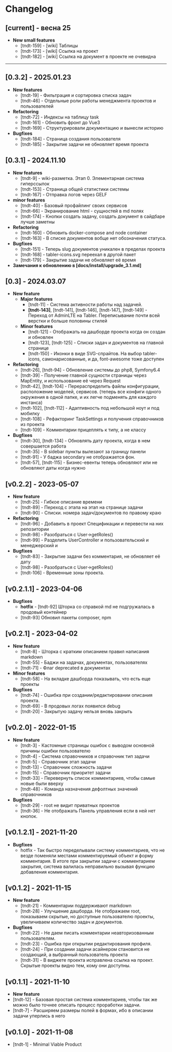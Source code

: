 # Changelog

## [current] - весна 25
- **New small features**
  - [tndt-159] - [wiki] Таблицы
  - [tndt-173] - [wiki] Ссылка на проект
  - [tndt-182] - [wiki] Ссылка на документ в проекте не очевидна

----

## [0.3.2] - 2025.01.23
- **New features**
  - [tndt-19] - Фильтрация и сортировка списка задач
  - [tndt-46] - Отдельные роли работы менеджмента проектов и пользователей
- **Refactoring**
  - [tndt-72] - Индексы на таблицу task
  - [tndt-161] - Обновить фронт до Vue3
  - [tndt-169] - Структурировали документацию и вынесли историю
- **Bugfixes**
  - [tndt-184] - Страница создания пользователя
  - [tndt-185] - Закрытие задачи не обновляет время проекта


## [0.3.1] - 2024.11.10
- **New features**
  - [tndt-9] - wiki-разметка. Этап 0. Элементарная система гиперссылок
  - [tndt-153] - Страница общей статистики системы
  - [tndt-167] - Отправка логов через GELF
- **minor features**
  - [tndt-40] - Базовый профайлинг своих сервисов
  - [tndt-66] - Экранирование html - сущностей в md полях
  - [tndt-174] - Кнопки создать задачу, создать документ в сайдбаре лучше заметны
- **Refactoring**
  - [tndt-160] - Обновить docker-compose and node container
  - [tndt-163] - В списке документов вобще нет обозначения статуса.
- **Bugfixes**
  - [tndt-151] - Теперь slug документов уникален в пределах проекта
  - [tndt-168] - tabler-icons.svg переехал в другой пакет
  - [tndt-179] - Закрытие задачи не обновляет её время
- **Замечания к обновлению в [docs/install/upgrade_3.1.md]**


## [0.3] - 2024.03.07
- **New feature**
  - **Major features** 
     - [tndt-11] - Система активности работы над задачей.
     - **[tndt-143]**, [tndt-141], [tndt-146], [tndt-147], [tndt-149] - Переход от AdminLTE на Tabler. Переписывание почти всей верстки и больше половины стилей
  - **Minor features**
     - [tndt-121] - Отображать на дашборде проекта когда он создан и обновлен
     - [tndt-123], [tndt-125] - Списки задач и документов на главной странице
     - [tndt-150] - Иконки в виде SVG-спрайтов. На выбор tabler-icons, самонарисованные, и да, font-awesome тоже доступен
- **Refactoring**
  - [tndt-26], [tndt-94] - Обновление системы до php8, Symfony6.4
  - [tndt-39] - Получение главной сущности страницы через MapEntity, и использование её через Request
  - [tndt-42], [tndt-104] - Перераспределить файлы конфигурации, расположение моделей, сервисов. (теперь все конфиги одного окружения в одной папке, и их легче подменять для каждого инстанса)
  - [tndt-102], [tndt-112] - Адаптивность под небольшой ноут и под мобилку
  - [tndt-108] - Рефакторинг TaskSettings и получения справочников из проекта
  - [tndt-109] - Комментарии прицеплять к типу, а не классу
- **Bugfixes**
  - [tndt-30], [tndt-134] - Обновлять дату проекта, когда в нем совершается работа
  - [tndt-35] - В sidebar пункты вылезают за границу панели
  - [tndt-91] - У баджа secondary не отображается фон.
  - [tndt-57], [tndt-115] - Бизнес-евенты теперь обновляют или не обновляют даты когда нужно


## [v0.2.2] - 2023-05-07
- **New feature**
  - [tndt-25] - Гибкое описание времени
  - [tndt-89] - Переход с этапа на этап на странице задачи
  - [tndt-90] - Списки. номера задач/документов по правому краю
- **Refactoring**
  - [tndt-96] - Добавить в проект Спецификации и перевести на них репозитории
  - [tndt-98] - Разобраться с User->getRoles()
  - [tndt-99] - Разделить UserController и пользовательский и менеджерский и 
- **Bugfixes**
  - [tndt-83] - Закрытие задачи без комментария, не обновляет её дату
  - [tndt-98] - Разобраться с User->getRoles()
  - [tndt-106] - Временные зоны проекта. 


## [v0.2.1.1] - 2023-04-06
- **Bugfixes**
  - **hotfix** - [tndt-92] Шторка со справкой md не подгружалась в продовый контейнер
  - [tndt-93] Обновил пакеты composer, npm


## [v0.2.1] - 2023-04-02
- **New feature**
  - [tndt-8] - Шторка с кратким описанием правил написания markdown
  - [tndt-55] - Баджи на задачах, документах, пользователях
  - [tndt-71] - Флаг deprecated в документах
- **Minor features**
  - [tndt-58] - На вкладке дашборда показывать, что есть еще проекты
- **Bugfixes**
  - [tndt-74] - Ошибка при создании/редактировании описания проекта.
  - [tndt-69] - В продовых логах появился debug
  - [tndt-20] - Закрытую задачу нельзя вновь закрыть


## [v0.2.0] - 2022-01-15
- **New feature**
  - [tndt-3] - Кастомные страницы ошибок с выводом основной причины ошибки пользователю
  - [tndt-4] - Система справочников и справочник тип задачи
  - [tndt-5] - Справочник этап задачи
  - [tndt-13] - Справочник сложность задачи
  - [tndt-15] - Справочник приоритет задачи
  - [tndt-33] - Перевернуть список комментариев, чтобы самые новые были вверху
  - [tndt-48] - Команда назначения дефолтных значений справочников
- **Bugfixes**
  - [tndt-29] - root не видит приватных проектов
  - [tndt-36] - Не отображать Панель управления если в ней нет кнопок.


## [v0.1.2.1] - 2021-11-20
- **Bugfixes**
  - hotfix - Так быстро переделывали систему комментариев, что не везде поменяли местами комментируемый объект и форму комментария. В итоге при закрытии задачи с комментарием закрытия, система валилась неправильно вызывая функцию добавления комментария.


## [v0.1.2] - 2021-11-15
- **New feature** 
  - [tndt-21] - Комментарии поддерживают markdown
  - [tndt-28] - Улучшение дашборда. Не отображаем root, показываем скрытые, но доступные пользователю проекты, увеличиваем количество задач и документов.
- **Bugfixes**
  - [tndt-22] - Не даем писать комментарии неавторизованным пользователям.
  - [tndt-23] - Ошибка при открытии редактирования профиля.
  - [tndt-24] - При создании задачи асайнером становится не создающий, а выбранный пользователь проекта
  - [tndt-31] - В виджете проекта исправлена ссылка на проект. Скрытые проекты видно тем, кому они доступны.


## [v0.1.1] - 2021-11-10
- **New feature**
- [tndt-12] - Базовая простая система комментариев, чтобы так же можно было точнее описать процесс проработки задачи.
- [tndt-7] - Расширяем размеры полей в формах, ибо в описании задачи уперлись в него


## [v0.1.0] - 2021-11-08
- [tndt-1] - Minimal Viable Product